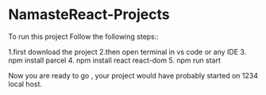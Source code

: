 # NamasteReact-Projects

To run this project Follow the following steps::

1.first download the project
2.then open terminal in vs code or any IDE
3. npm install parcel
4. npm install react react-dom
5. npm run start

Now you are ready to go , your project would have probably started on 1234 local host.
